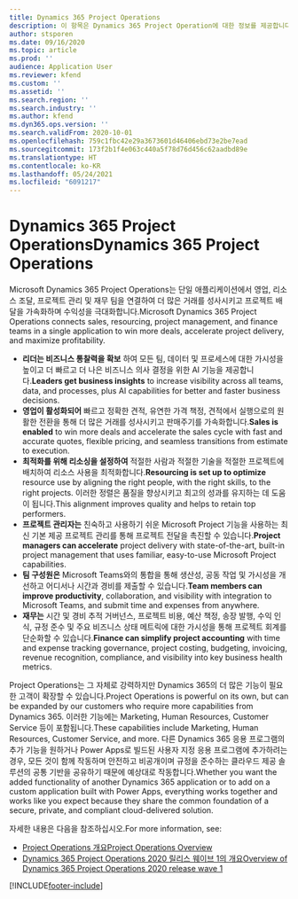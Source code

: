 ```yaml
---
title: Dynamics 365 Project Operations
description: 이 항목은 Dynamics 365 Project Operation에 대한 정보를 제공합니다.
author: stsporen
ms.date: 09/16/2020
ms.topic: article
ms.prod: ''
audience: Application User
ms.reviewer: kfend
ms.custom: ''
ms.assetid: ''
ms.search.region: ''
ms.search.industry: ''
ms.author: kfend
ms.dyn365.ops.version: ''
ms.search.validFrom: 2020-10-01
ms.openlocfilehash: 759c1fbc42e29a3673601d46406ebd73e2be7ead
ms.sourcegitcommit: 173f2b1f4e063c440a5f78d76d456c62aadbd89e
ms.translationtype: HT
ms.contentlocale: ko-KR
ms.lasthandoff: 05/24/2021
ms.locfileid: "6091217"
---
```

# <a name="dynamics-365-project-operations"></a><span data-ttu-id="d0367-103">Dynamics 365 Project Operations</span><span class="sxs-lookup"><span data-stu-id="d0367-103">Dynamics 365 Project Operations</span></span>

<span data-ttu-id="d0367-104">Microsoft Dynamics 365 Project Operations는 단일 애플리케이션에서 영업, 리소스 조달, 프로젝트 관리 및 재무 팀을 연결하여 더 많은 거래를 성사시키고 프로젝트 배달을 가속화하며 수익성을 극대화합니다.</span><span class="sxs-lookup"><span data-stu-id="d0367-104">Microsoft Dynamics 365 Project Operations connects sales, resourcing, project management, and finance teams in a single application to win more deals, accelerate project delivery, and maximize profitability.</span></span>

-   <span data-ttu-id="d0367-105">**리더는 비즈니스 통찰력을 확보** 하여 모든 팀, 데이터 및 프로세스에 대한 가시성을 높이고 더 빠르고 더 나은 비즈니스 의사 결정을 위한 AI 기능을 제공합니다.</span><span class="sxs-lookup"><span data-stu-id="d0367-105">**Leaders get business insights** to increase visibility across all teams, data, and processes, plus AI capabilities for better and faster business decisions.</span></span>
-   <span data-ttu-id="d0367-106">**영업이 활성화되어** 빠르고 정확한 견적, 유연한 가격 책정, 견적에서 실행으로의 원활한 전환을 통해 더 많은 거래를 성사시키고 판매주기를 가속화합니다.</span><span class="sxs-lookup"><span data-stu-id="d0367-106">**Sales is enabled** to win more deals and accelerate the sales cycle with fast and accurate quotes, flexible pricing, and seamless transitions from estimate to execution.</span></span>
-   <span data-ttu-id="d0367-107">**최적화를 위해 리소싱을 설정하여** 적절한 사람과 적절한 기술을 적절한 프로젝트에 배치하여 리소스 사용을 최적화합니다.</span><span class="sxs-lookup"><span data-stu-id="d0367-107">**Resourcing is set up to optimize** resource use by aligning the right people, with the right skills, to the right projects.</span></span> <span data-ttu-id="d0367-108">이러한 정렬은 품질을 향상시키고 최고의 성과를 유지하는 데 도움이 됩니다.</span><span class="sxs-lookup"><span data-stu-id="d0367-108">This alignment improves quality and helps to retain top performers.</span></span>
-   <span data-ttu-id="d0367-109">**프로젝트 관리자는** 친숙하고 사용하기 쉬운 Microsoft Project 기능을 사용하는 최신 기본 제공 프로젝트 관리를 통해 프로젝트 전달을 촉진할 수 있습니다.</span><span class="sxs-lookup"><span data-stu-id="d0367-109">**Project managers can accelerate** project delivery with state-of-the-art, built-in project management that uses familiar, easy-to-use Microsoft Project capabilities.</span></span>
-   <span data-ttu-id="d0367-110">**팀 구성원은** Microsoft Teams와의 통합을 통해 생산성, 공동 작업 및 가시성을 개선하고 어디서나 시간과 경비를 제출할 수 있습니다.</span><span class="sxs-lookup"><span data-stu-id="d0367-110">**Team members can improve productivity**, collaboration, and visibility with integration to Microsoft Teams, and submit time and expenses from anywhere.</span></span>
-   <span data-ttu-id="d0367-111">**재무는** 시간 및 경비 추적 거버넌스, 프로젝트 비용, 예산 책정, 송장 발행, 수익 인식, 규정 준수 및 주요 비즈니스 상태 메트릭에 대한 가시성을 통해 프로젝트 회계를 단순화할 수 있습니다.</span><span class="sxs-lookup"><span data-stu-id="d0367-111">**Finance can simplify project accounting** with time and expense tracking governance, project costing, budgeting, invoicing, revenue recognition, compliance, and visibility into key business health metrics.</span></span>

<span data-ttu-id="d0367-112">Project Operations는 그 자체로 강력하지만 Dynamics 365의 더 많은 기능이 필요한 고객이 확장할 수 있습니다.</span><span class="sxs-lookup"><span data-stu-id="d0367-112">Project Operations is powerful on its own, but can be expanded by our customers who require more capabilities from Dynamics 365.</span></span> <span data-ttu-id="d0367-113">이러한 기능에는 Marketing, Human Resources, Customer Service 등이 포함됩니다.</span><span class="sxs-lookup"><span data-stu-id="d0367-113">These capabilities include Marketing, Human Resources, Customer Service, and more.</span></span> <span data-ttu-id="d0367-114">다른 Dynamics 365 응용 프로그램의 추가 기능을 원하거나 Power Apps로 빌드된 사용자 지정 응용 프로그램에 추가하려는 경우, 모든 것이 함께 작동하며 안전하고 비공개이며 규정을 준수하는 클라우드 제공 솔루션의 공통 기반을 공유하기 때문에 예상대로 작동합니다.</span><span class="sxs-lookup"><span data-stu-id="d0367-114">Whether you want the added functionality of another Dynamics 365 application or to add on a custom application built with Power Apps, everything works together and works like you expect because they share the common foundation of a secure, private, and compliant cloud-delivered solution.</span></span>

<span data-ttu-id="d0367-115">자세한 내용은 다음을 참조하십시오.</span><span class="sxs-lookup"><span data-stu-id="d0367-115">For more information, see:</span></span>

- [<span data-ttu-id="d0367-116">Project Operations 개요</span><span class="sxs-lookup"><span data-stu-id="d0367-116">Project Operations Overview</span></span>](https://dynamics.microsoft.com/en-us/project-operations/overview/)
- [<span data-ttu-id="d0367-117">Dynamics 365 Project Operations 2020 릴리스 웨이브 1의 개요</span><span class="sxs-lookup"><span data-stu-id="d0367-117">Overview of Dynamics 365 Project Operations 2020 release wave 1</span></span>](/dynamics365-release-plan/2020wave1/dynamics365-project-operations/)



[!INCLUDE[footer-include](includes/footer-banner.md)]

